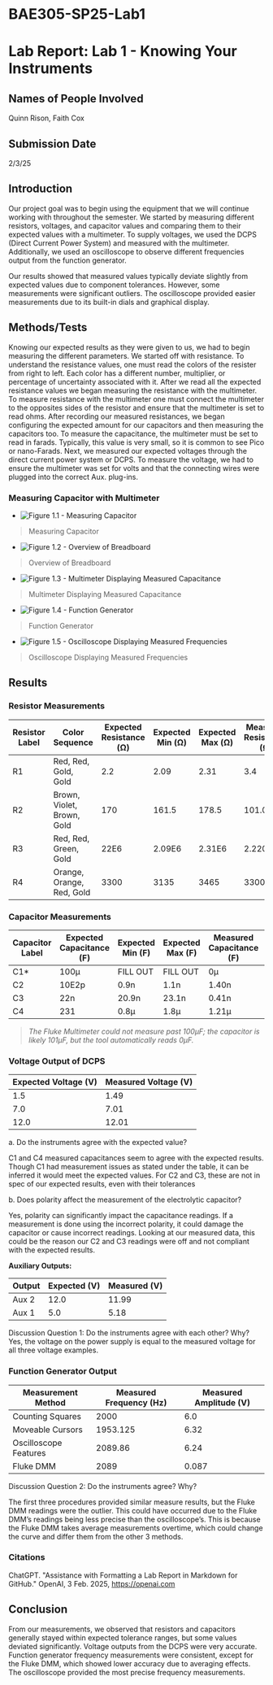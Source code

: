 # BAE305-SP25-Lab1
# Lab Report: Lab 1 - Knowing Your Instruments

 

## Names of People Involved

Quinn Rison, Faith Cox

 

## Submission Date

2/3/25

 

## Introduction

Our project goal was to begin using the equipment that we will continue working with throughout the semester. We started by measuring different resistors, voltages, and capacitor values and comparing them to their expected values with a multimeter. To supply voltages, we used the DCPS (Direct Current Power System) and measured with the multimeter. Additionally, we used an oscilloscope to observe different frequencies output from the function generator.

 

Our results showed that measured values typically deviate slightly from expected values due to component tolerances. However, some measurements were significant outliers. The oscilloscope provided easier measurements due to its built-in dials and graphical display.

 

## Methods/Tests

Knowing our expected results as they were given to us, we had to begin measuring the different parameters. We started off with resistance. To understand the resistance values, one must read the colors of the resister from right to left. Each color has a different number, multiplier, or percentage of uncertainty associated with it. After we read all the expected resistance values we began measuring the resistance with the multimeter. To measure resistance with the multimeter one must connect the multimeter to the opposites sides of the resistor and ensure that the multimeter is set to read ohms. After recording our measured resistances, we began configuring the expected amount for our capacitors and then measuring the capacitors too. To measure the capacitance, the multimeter must be set to read in farads. Typically, this value is very small, so it is common to see Pico or nano-Farads. Next, we measured our expected voltages through the direct current power system or DCPS. To measure the voltage, we had to ensure the multimeter was set for volts and that the connecting wires were plugged into the correct Aux. plug-ins.

### Measuring Capacitor with Multimeter

- ![Figure 1.1 - Measuring Capacitor](Fig1.1.jpg)
>Measuring Capacitor


- ![Figure 1.2 - Overview of Breadboard](Fig1.2.jpg)
>Overview of Breadboard

- ![Figure 1.3 - Multimeter Displaying Measured Capacitance](Fig1.3.jpg)
>Multimeter Displaying Measured Capacitance

- ![Figure 1.4 - Function Generator](Fig1.4.jpg)
>Function Generator

- ![Figure 1.5 - Oscilloscope Displaying Measured Frequencies](Fig1.5.jpg)
>Oscilloscope Displaying Measured Frequencies
 

## Results

### Resistor Measurements

| Resistor Label | Color Sequence | Expected Resistance (Ω) | Expected Min (Ω) | Expected Max (Ω) | Measured Resistance (Ω) |
|----------------|----------------|-------------------------|------------------|------------------|-------------------------|
| R1 | Red, Red, Gold, Gold | 2.2 | 2.09 | 2.31 | 3.4 |
| R2 | Brown, Violet, Brown, Gold | 170 | 161.5 | 178.5 | 101.0 |
| R3 | Red, Red, Green, Gold | 22E6 | 2.09E6 | 2.31E6 | 2.220M |
| R4 | Orange, Orange, Red, Gold | 3300 | 3135 | 3465 | 3300 |

 

### Capacitor Measurements

| Capacitor Label | Expected Capacitance (F) | Expected Min (F) | Expected Max (F) | Measured Capacitance (F) | In Spec? (Y/N) |
|-----------------|--------------------------|------------------|------------------|--------------------------|----------------|
| C1* | 100µ | FILL OUT | FILL OUT | 0µ | Y |
| C2  | 10E2p | 0.9n | 1.1n | 1.40n | N |
| C3  | 22n | 20.9n | 23.1n | 0.41n | N |
| C4  | 231 | 0.8µ | 1.8µ | 1.21µ | Y |

 

> *The Fluke Multimeter could not measure past 100µF; the capacitor is likely 101µF, but the tool automatically reads 0µF.*

 

### Voltage Output of DCPS

| Expected Voltage (V) | Measured Voltage (V) |
|----------------------|----------------------|
| 1.5 | 1.49 |
| 7.0 | 7.01 |
| 12.0 | 12.01 |

a. Do the instruments agree with the expected value?

C1 and C4 measured capacitances seem to agree with the expected results. Though C1 had measurement issues as stated under the table, it can be inferred it would meet the expected values. For C2 and C3, these are not in spec of our expected results, even with their tolerances

b. Does polarity affect the measurement of the electrolytic capacitor?

Yes, polarity can significantly impact the capacitance readings. If a measurement is done using the incorrect polarity, it could damage the capacitor or cause incorrect readings. Looking at our measured data, this could be the reason our C2 and C3 readings were off and not compliant with the expected results. 


**Auxiliary Outputs:**

| Output | Expected (V) | Measured (V) |
|--------|--------------|--------------|
| Aux 2 | 12.0 | 11.99 |
| Aux 1 | 5.0 | 5.18 |

Discussion Question 1: Do the instruments agree with each other? Why?
Yes, the voltage on the power supply is equal to the measured voltage for all three voltage examples.
 

### Function Generator Output

| Measurement Method | Measured Frequency (Hz) | Measured Amplitude (V) |
|--------------------|-------------------------|------------------------|
| Counting Squares | 2000 | 6.0 |
| Moveable Cursors | 1953.125 | 6.32 |
| Oscilloscope Features | 2089.86 | 6.24 |
| Fluke DMM | 2089 | 0.087 |

Discussion Question 2: Do the instruments agree? Why?

The first three procedures provided similar measure results, but the Fluke DMM readings were the outlier. This could have occurred due to the Fluke DMM’s readings being less precise than the oscilloscope’s. This is because the Fluke DMM takes average measurements overtime, which could change the curve and differ them from the other 3 methods. 

### Citations
ChatGPT. "Assistance with Formatting a Lab Report in Markdown for GitHub." OpenAI, 3 Feb. 2025, https://openai.com

 

## Conclusion

From our measurements, we observed that resistors and capacitors generally stayed within expected tolerance ranges, but some values deviated significantly. Voltage outputs from the DCPS were very accurate. Function generator frequency measurements were consistent, except for the Fluke DMM, which showed lower accuracy due to averaging effects. The oscilloscope provided the most precise frequency measurements.

